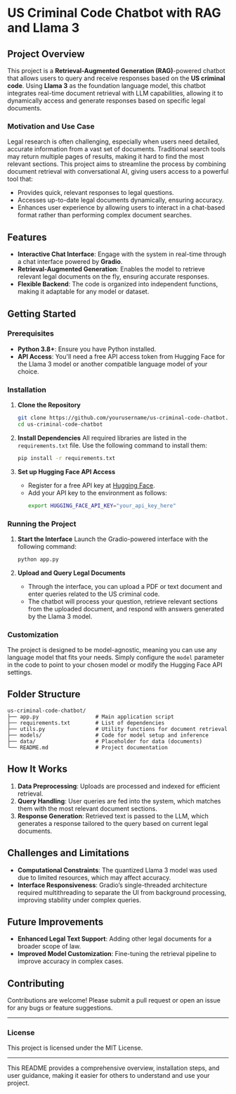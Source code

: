 # US Criminal Code Chatbot with RAG and Llama 3

## Project Overview

This project is a **Retrieval-Augmented Generation (RAG)**-powered chatbot that allows users to query and receive responses based on the **US criminal code**. Using **Llama 3** as the foundation language model, this chatbot integrates real-time document retrieval with LLM capabilities, allowing it to dynamically access and generate responses based on specific legal documents. 

### Motivation and Use Case

Legal research is often challenging, especially when users need detailed, accurate information from a vast set of documents. Traditional search tools may return multiple pages of results, making it hard to find the most relevant sections. This project aims to streamline the process by combining document retrieval with conversational AI, giving users access to a powerful tool that:
- Provides quick, relevant responses to legal questions.
- Accesses up-to-date legal documents dynamically, ensuring accuracy.
- Enhances user experience by allowing users to interact in a chat-based format rather than performing complex document searches.

## Features

- **Interactive Chat Interface**: Engage with the system in real-time through a chat interface powered by **Gradio**.
- **Retrieval-Augmented Generation**: Enables the model to retrieve relevant legal documents on the fly, ensuring accurate responses.
- **Flexible Backend**: The code is organized into independent functions, making it adaptable for any model or dataset. 

## Getting Started

### Prerequisites

- **Python 3.8+**: Ensure you have Python installed.
- **API Access**: You'll need a free API access token from Hugging Face for the Llama 3 model or another compatible language model of your choice.

### Installation

1. **Clone the Repository**
   ```bash
   git clone https://github.com/yourusername/us-criminal-code-chatbot.git
   cd us-criminal-code-chatbot
   ```

2. **Install Dependencies**
   All required libraries are listed in the `requirements.txt` file. Use the following command to install them:
   ```bash
   pip install -r requirements.txt
   ```

3. **Set up Hugging Face API Access**
   - Register for a free API key at [Hugging Face](https://huggingface.co/).
   - Add your API key to the environment as follows:
     ```bash
     export HUGGING_FACE_API_KEY="your_api_key_here"
     ```

### Running the Project

1. **Start the Interface**
   Launch the Gradio-powered interface with the following command:
   ```bash
   python app.py
   ```

2. **Upload and Query Legal Documents**
   - Through the interface, you can upload a PDF or text document and enter queries related to the US criminal code.
   - The chatbot will process your question, retrieve relevant sections from the uploaded document, and respond with answers generated by the Llama 3 model.

### Customization

The project is designed to be model-agnostic, meaning you can use any language model that fits your needs. Simply configure the `model` parameter in the code to point to your chosen model or modify the Hugging Face API settings.

## Folder Structure

```
us-criminal-code-chatbot/
├── app.py                  # Main application script
├── requirements.txt        # List of dependencies
├── utils.py                # Utility functions for document retrieval
├── models/                 # Code for model setup and inference
├── data/                   # Placeholder for data (documents)
└── README.md               # Project documentation
```

## How It Works

1. **Data Preprocessing**: Uploads are processed and indexed for efficient retrieval.
2. **Query Handling**: User queries are fed into the system, which matches them with the most relevant document sections.
3. **Response Generation**: Retrieved text is passed to the LLM, which generates a response tailored to the query based on current legal documents.

## Challenges and Limitations

- **Computational Constraints**: The quantized Llama 3 model was used due to limited resources, which may affect accuracy.
- **Interface Responsiveness**: Gradio’s single-threaded architecture required multithreading to separate the UI from background processing, improving stability under complex queries.

## Future Improvements

- **Enhanced Legal Text Support**: Adding other legal documents for a broader scope of law.
- **Improved Model Customization**: Fine-tuning the retrieval pipeline to improve accuracy in complex cases.

## Contributing

Contributions are welcome! Please submit a pull request or open an issue for any bugs or feature suggestions.

---

### License

This project is licensed under the MIT License.

---

This README provides a comprehensive overview, installation steps, and user guidance, making it easier for others to understand and use your project.